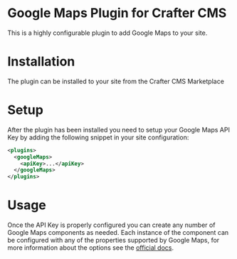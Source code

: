 # Google Maps Plugin for Crafter CMS

This is a highly configurable plugin to add Google Maps to your site.

# Installation

The plugin can be installed to your site from the Crafter CMS Marketplace

# Setup

After the plugin has been installed you need to setup your Google Maps API Key by adding the following snippet in
your site configuration:

```xml
<plugins>
  <googleMaps>
    <apiKey>...</apiKey>
  </googleMaps>
</plugins>
```

# Usage

Once the API Key is properly configured you can create any number of Google Maps components as needed. Each instance
of the component can be configured with any of the properties supported by Google Maps, for more information about
the options see the
[official docs](https://developers.google.com/maps/documentation/embed/embedding-map#choosing_map_modes).
